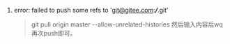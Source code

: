 1. error: failed to push some refs to '[git@gitee.com](mailto:git@gitee.com):***/***.git’

	> git pull origin master --allow-unrelated-histories 然后输入内容后wq 再次push即可。